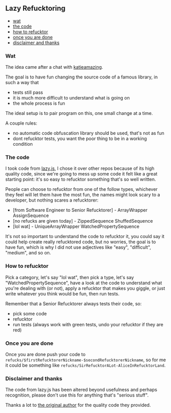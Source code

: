 ## Lazy Refucktoring

 * [wat](#wat)
 * [the code](#the-code)
 * [how to refucktor](#how-to-refucktor)
 * [once you are done](#once-you-are-done)
 * [disclaimer and thanks](#disclaimer-and-thanks)


### Wat

The idea came after a chat with [katieamazing](https://github.com/katieamazing).

The goal is to have fun changing the source code of a famous library, in such a way that

 * tests still pass
 * it is much more difficult to understand what is going on
 * the whole process is fun

The ideal setup is to pair program on this, one small change at a time.

A couple rules:

 * no automatic code obfuscation library should be used, that's not as fun
 * dont refucktor tests, you want the poor thing to be in a working condition


### The code

I took code from [lazy.js](https://github.com/dtao/lazy.js), I chose it over other repos because
of its high quality code, since we're going to mess up some code it felt like a great starting point:
it's so easy to refucktor something that's so well written.

People can choose to refucktor from one of the follow types, whichever they feel will let them
have the most fun, the names might look scary to a developer, but nothing scares a refucktorer:

 * [from Software Engineer to Senior Refucktorer] - ArrayWrapper AssignSequence
 * [no refucks are given today] - ZippedSequence ShuffedSequence
 * [lol wat] - UniqueArrayWrapper WatchedPropertySequence

It's not so important to understand the code to refucktor it, you could say it could help
create really refucktored code, but no worries, the goal is to have fun, which is why
I did not use adjectives like "easy", "difficult", "medium", and so on.


### How to refucktor

Pick a category, let's say "lol wat", then pick a type, let's say "WatchedPropertySequence", have a look
at the code to understand what you're dealing with (or not), apply a refucktor that makes you giggle,
or just write whatever you think would be fun, then run tests.

Remember that a Senior Refucktorer always tests their code, so:

 * pick some code
 * refucktor
 * run tests (always work with green tests, undo your refucktor if they are red)


### Once you are done



Once you are done push your code to `refucks/$firstRefucktorerNickname-$secondRefucktorerNickname`,
so for me it could be something like `refucks/SirRefucktorALot-AliceInRefucktorLand`.


### Disclaimer and thanks

The code from lazy.js has been altered beyond usefulness and perhaps recognition, please
don't use this for anything that's "serious stuff".

Thanks a lot to [the original author](https://github.com/dtao) for the quality code they provided.
